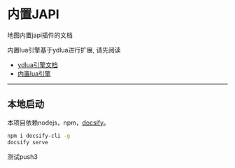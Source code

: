 # 内置JAPI

地图内置japi插件的文档 

内置lua引擎基于ydlua进行扩展, 请先阅读
* [ydlua引擎文档](https://github.com/actboy168/jass2lua/blob/master/lua-engine.md)
* [内置lua引擎](Lua/引擎变动.md)

---
## 本地启动
本项目依赖nodejs，npm，[docsify](https://docsify.js.org/)。
```bash
npm i docsify-cli -g
docsify serve
```
测试push3
